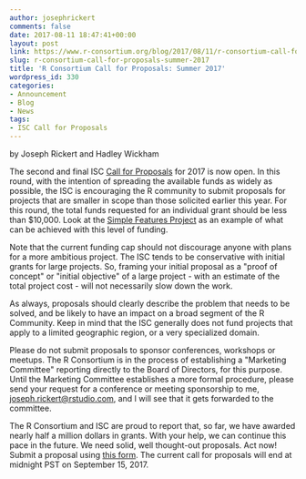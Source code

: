 ```yaml
---
author: josephrickert
comments: false
date: 2017-08-11 18:47:41+00:00
layout: post
link: https://www.r-consortium.org/blog/2017/08/11/r-consortium-call-for-proposals-summer-2017
slug: r-consortium-call-for-proposals-summer-2017
title: 'R Consortium Call for Proposals: Summer 2017'
wordpress_id: 330
categories:
- Announcement
- Blog
- News
tags:
- ISC Call for Proposals
---
```


by Joseph Rickert and Hadley Wickham

The second and final ISC [Call for Proposals](https://www.r-consortium.org/projects/call-for-proposals) for 2017 is now open. In this round, with the intention of spreading the available funds as widely as possible, the ISC is encouraging the R community to submit proposals for projects that are smaller in scope than those solicited earlier this year. For this round, the total funds requested for an individual grant should be less than $10,000. Look at the [Simple Features Project](https://www.r-consortium.org/blog/2017/01/03/simple-features-now-on-cran) as an example of what can be achieved with this level of funding.

Note that the current funding cap should not discourage anyone with plans for a more ambitious project. The ISC tends to be conservative with initial grants for large projects. So, framing your initial proposal as a "proof of concept" or "initial objective" of a large project - with an estimate of the total project cost - will not necessarily slow down the work.

As always, proposals should clearly describe the problem that needs to be solved, and be likely to have an impact on a broad segment of the R Community. Keep in mind that the ISC generally does not fund projects that apply to a limited geographic region, or a very specialized domain.

Please do not submit proposals to sponsor conferences, workshops or meetups. The R Consortium is in the process of establishing a "Marketing Committee" reporting directly to the Board of Directors, for this purpose. Until the Marketing Committee establishes a more formal procedure, please send your request for a conference or meeting sponsorship to me, joseph.rickert@rstudio.com, and I will see that it gets forwarded to the committee.

The R Consortium and ISC are proud to report that, so far, we have awarded nearly half a million dollars in grants. With your help, we can continue this pace in the future. We need solid, well thought-out proposals. Act now! Submit a proposal using [this form](https://www.r-consortium.org/projects/submit-proposal). The current call for proposals will end at midnight PST on September 15, 2017.


